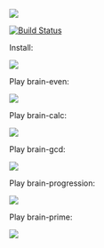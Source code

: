 <a href="https://codeclimate.com/github/moklidia/project-lvl1-s500/maintainability"><img src="https://api.codeclimate.com/v1/badges/c8eb7808ea6f15216208/maintainability" /></a>

[![Build Status](https://travis-ci.org/moklidia/project-lvl1-s500.svg?branch=master)](https://travis-ci.org/moklidia/project-lvl1-s500)


Install:


<a href="https://asciinema.org/a/3YyQRMmfJRJWCvuR1d1eYmAVg" target="_blank"><img src="https://asciinema.org/a/3YyQRMmfJRJWCvuR1d1eYmAVg.svg" /></a>

Play brain-even:


<a href="https://asciinema.org/a/eCGNNyXoRAKXwIJuNg8E9Vcis" target="_blank"><img src="https://asciinema.org/a/eCGNNyXoRAKXwIJuNg8E9Vcis.svg" /></a>

Play brain-calc:

<a href="https://asciinema.org/a/YzqEyFh4aUyr25t4Bew3t5TU4" target="_blank"><img src="https://asciinema.org/a/YzqEyFh4aUyr25t4Bew3t5TU4.svg" /></a>

Play brain-gcd:

<a href="https://asciinema.org/a/KBxFWHQwybRoIMd0lnfTfUDIE" target="_blank"><img src="https://asciinema.org/a/KBxFWHQwybRoIMd0lnfTfUDIE.svg" /></a>

Play brain-progression:

<a href="https://asciinema.org/a/RdEkfIY8DgqFV5318xBIXaB9I" target="_blank"><img src="https://asciinema.org/a/RdEkfIY8DgqFV5318xBIXaB9I.svg" /></a>

Play brain-prime:

<a href="https://asciinema.org/a/xdfzgEIWqYBjudEJFxLA8drdz" target="_blank"><img src="https://asciinema.org/a/xdfzgEIWqYBjudEJFxLA8drdz.svg" /></a>
